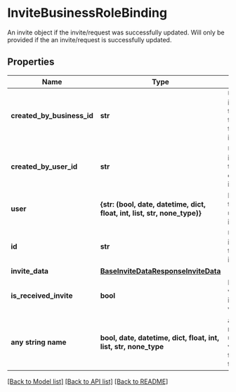 # InviteBusinessRoleBinding

An invite object if the invite/request was successfully updated. Will only be provided if the an invite/request is successfully updated.

## Properties
Name | Type | Description | Notes
------------ | ------------- | ------------- | -------------
**created_by_business_id** | **str** | Unique identifier for the business that created the invite/request. | [optional] 
**created_by_user_id** | **str** | Unique identifier for the user that created the invite/request. | [optional] 
**user** | **{str: (bool, date, datetime, dict, float, int, list, str, none_type)}** | Metadata for the user that updated the invite/request. | [optional] 
**id** | **str** | Unique identifier of the invite/request. | [optional] 
**invite_data** | [**BaseInviteDataResponseInviteData**](BaseInviteDataResponseInviteData.md) |  | [optional] 
**is_received_invite** | **bool** | Indicates whether the invite/request was received. | [optional] 
**any string name** | **bool, date, datetime, dict, float, int, list, str, none_type** | any string name can be used but the value must be the correct type | [optional]

[[Back to Model list]](../README.md#documentation-for-models) [[Back to API list]](../README.md#documentation-for-api-endpoints) [[Back to README]](../README.md)


